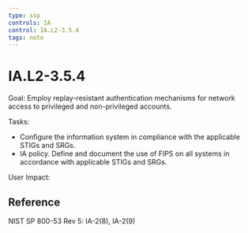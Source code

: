 ```yaml
---
type: ssp
controls: IA
control: IA.L2-3.5.4
tags: note
---
```


# IA.L2-3.5.4

Goal: Employ replay-resistant authentication mechanisms for network access to privileged and non-privileged accounts.

Tasks:

- Configure the information system in compliance with the applicable STIGs and SRGs.
- IA policy. Define and document the use of FIPS on all systems in accordance with applicable STIGs and SRGs.

User Impact:

## Reference

NIST SP 800-53 Rev 5: IA-2(8), IA-2(9)